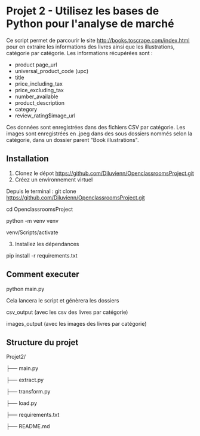# Projet 2 - Utilisez les bases de Python pour l'analyse de marché

Ce script permet de parcourir le site http://books.toscrape.com/index.html pour en extraire les informations 
des livres ainsi que les illustrations, catégorie par catégorie.
Les informations récupérées sont :
 - product page_url
 - universal_product_code (upc)
 - title
 - price_including_tax
 - price_excluding_tax
 - number_available
 - product_description
 - category
 - review_rating$image_url

Ces données sont enregistrées dans des fichiers CSV par catégorie.
Les images sont enregistrées en .jpeg dans des sous dossiers nommés selon la catégorie, dans un dossier parent 
"Book illustrations".

## Installation
1. Clonez le dépot
https://github.com/Diluvienn/OpenclassroomsProject.git
2. Créez un environnement virtuel

Depuis le terminal :
git clone https://github.com/Diluvienn/OpenclassroomsProject.git

cd OpenclassroomsProject

python -m venv venv

venv/Scripts/activate

3. Installez les dépendances 

pip install -r requirements.txt

## Comment executer

python main.py

Cela lancera le script et génèrera les dossiers 

csv_output (avec les csv des livres par catégorie)

images_output (avec les images des livres par catégorie)


## Structure du projet

Projet2/

├── main.py

├── extract.py

├── transform.py

├── load.py

├── requirements.txt

├── README.md

